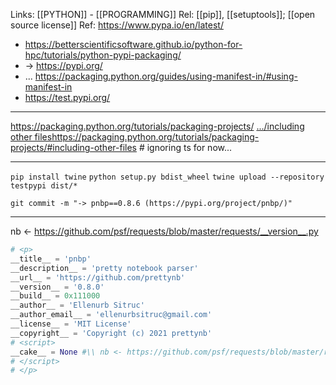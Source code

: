 Links: [[PYTHON]] - [[PROGRAMMING]]
Rel: [[pip]], [[setuptools]]; [[open source license]]
Ref: https://www.pypa.io/en/latest/
- https://betterscientificsoftware.github.io/python-for-hpc/tutorials/python-pypi-packaging/
- -> https://pypi.org/
- ... https://packaging.python.org/guides/using-manifest-in/#using-manifest-in
- https://test.pypi.org/

--- 
https://packaging.python.org/tutorials/packaging-projects/
[.../including other files]()https://packaging.python.org/tutorials/packaging-projects/#including-other-files \# ignoring ts for now...

--- 
```pip install twine```
```python setup.py bdist_wheel```
```twine upload --repository testpypi dist/*```

```git commit -m "-> pnbp==0.8.6 (https://pypi.org/project/pnbp/)"```


--- 
nb <- https://github.com/psf/requests/blob/master/requests/__version__.py

```py
# <p>
__title__ = 'pnbp'
__description__ = 'pretty notebook parser'
__url__ = 'https://github.com/prettynb'
__version__ = '0.8.0'
__build__ = 0x111000 
__author__ = 'Ellenurb Sitruc'
__author_email__ = 'ellenurbsitruc@gmail.com'
__license__ = 'MIT License'
__copyright__ = 'Copyright (c) 2021 prettynb'
# <script>
__cake__ = None #\\ nb <- https://github.com/psf/requests/blob/master/requests/__version__.py
# </script>
# </p>
```







